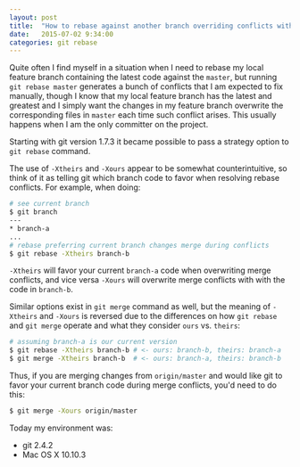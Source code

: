 ```yaml
---
layout: post
title:  "How to rebase against another branch overriding conflicts with your own branch changes"
date:   2015-07-02 9:34:00
categories: git rebase
---
```


Quite often I find myself in a situation when I need to rebase my local feature branch containing 
the latest code against the `master`, but running `git rebase master` generates a bunch of 
conflicts that I am expected to fix manually, though I know that my local feature branch 
has the latest and greatest and I simply want the changes in my feature branch overwrite 
the corresponding files in `master` each time such conflict arises. 
This usually happens when I am the only committer on the project.

<!--more-->

Starting with git version 1.7.3 it became possible to pass a strategy option to `git rebase` command. 

The use of `-Xtheirs` and `-Xours` appear to be somewhat counterintuitive, so think of it as telling
git which branch code to favor when resolving rebase conflicts. For example, when doing: 

```sh
# see current branch
$ git branch
---
* branch-a
...
# rebase preferring current branch changes merge during conflicts
$ git rebase -Xtheirs branch-b
```

`-Xtheirs` will favor your current `branch-a` code when overwriting merge conflicts, 
and vice versa `-Xours` will  overwrite merge conflicts with with the code in `branch-b`.

Similar options exist in `git merge` command as well, but the meaning of `-Xtheirs` and `-Xours` is
reversed due to the differences on how `git rebase` and `git merge` operate and what they consider
`ours` vs. `theirs`:

```sh
# assuming branch-a is our current version
$ git rebase -Xtheirs branch-b # <- ours: branch-b, theirs: branch-a
$ git merge -Xtheirs branch-b  # <- ours: branch-a, theirs: branch-b
```

Thus, if you are merging changes from `origin/master` and would like 
git to favor your current branch code during merge conflicts, you'd need to do this:

```sh
$ git merge -Xours origin/master
```

Today my environment was:

- git 2.4.2
- Mac OS X 10.10.3
